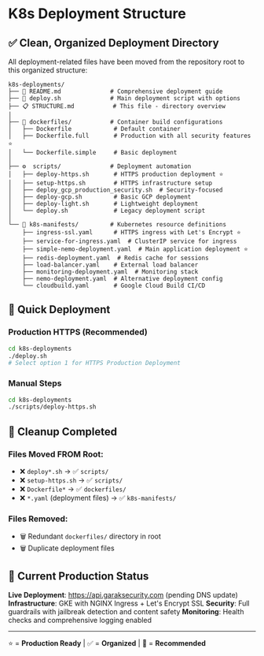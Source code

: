 # K8s Deployment Structure

## ✅ Clean, Organized Deployment Directory

All deployment-related files have been moved from the repository root to this organized structure:

```
k8s-deployments/
├── 📖 README.md              # Comprehensive deployment guide
├── 🚀 deploy.sh              # Main deployment script with options
├── 📋 STRUCTURE.md           # This file - directory overview
│
├── 🐳 dockerfiles/           # Container build configurations
│   ├── Dockerfile            # Default container
│   ├── Dockerfile.full       # Production with all security features ⭐
│   └── Dockerfile.simple     # Basic deployment
│
├── ⚙️  scripts/              # Deployment automation
│   ├── deploy-https.sh       # HTTPS production deployment ⭐
│   ├── setup-https.sh        # HTTPS infrastructure setup
│   ├── deploy_gcp_production_security.sh  # Security-focused
│   ├── deploy-gcp.sh         # Basic GCP deployment
│   ├── deploy-light.sh       # Lightweight deployment
│   └── deploy.sh             # Legacy deployment script
│
└── 📄 k8s-manifests/         # Kubernetes resource definitions
    ├── ingress-ssl.yaml      # HTTPS ingress with Let's Encrypt ⭐
    ├── service-for-ingress.yaml  # ClusterIP service for ingress
    ├── simple-nemo-deployment.yaml  # Main application deployment ⭐
    ├── redis-deployment.yaml  # Redis cache for sessions
    ├── load-balancer.yaml    # External load balancer
    ├── monitoring-deployment.yaml  # Monitoring stack
    ├── nemo-deployment.yaml  # Alternative deployment config
    └── cloudbuild.yaml       # Google Cloud Build CI/CD
```

## 🎯 Quick Deployment

### Production HTTPS (Recommended)
```bash
cd k8s-deployments
./deploy.sh
# Select option 1 for HTTPS Production Deployment
```

### Manual Steps
```bash
cd k8s-deployments
./scripts/deploy-https.sh
```

## 🧹 Cleanup Completed

### Files Moved FROM Root:
- ❌ `deploy*.sh` → ✅ `scripts/`
- ❌ `setup-https.sh` → ✅ `scripts/`
- ❌ `Dockerfile*` → ✅ `dockerfiles/`
- ❌ `*.yaml` (deployment files) → ✅ `k8s-manifests/`

### Files Removed:
- 🗑️ Redundant `dockerfiles/` directory in root
- 🗑️ Duplicate deployment files

## 🚀 Current Production Status

**Live Deployment**: https://api.garaksecurity.com (pending DNS update)
**Infrastructure**: GKE with NGINX Ingress + Let's Encrypt SSL
**Security**: Full guardrails with jailbreak detection and content safety
**Monitoring**: Health checks and comprehensive logging enabled

---
⭐ = **Production Ready** | ✅ = **Organized** | 🎯 = **Recommended**